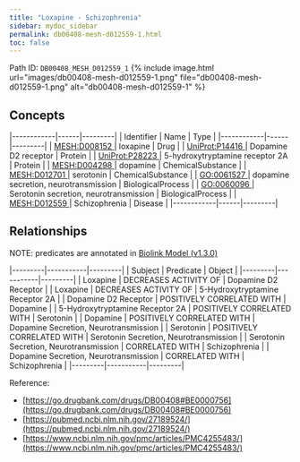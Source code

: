 ```yaml
---
title: "Loxapine - Schizophrenia"
sidebar: mydoc_sidebar
permalink: db00408-mesh-d012559-1.html
toc: false 
---
```



Path ID: `DB00408_MESH_D012559_1`
{% include image.html url="images/db00408-mesh-d012559-1.png" file="db00408-mesh-d012559-1.png" alt="db00408-mesh-d012559-1" %}

## Concepts

|------------|------|---------|
| Identifier | Name | Type    |
|------------|------|---------|
| <a href="https://identifiers.org/MESH:D008152">MESH:D008152 </a> | loxapine | Drug |
| <a href="https://identifiers.org/UniProt:P14416">UniProt:P14416 </a> | Dopamine D2 receptor | Protein |
| <a href="https://identifiers.org/UniProt:P28223">UniProt:P28223 </a> | 5-hydroxytryptamine receptor 2A | Protein |
| <a href="https://identifiers.org/MESH:D004298">MESH:D004298 </a> | dopamine | ChemicalSubstance |
| <a href="https://identifiers.org/MESH:D012701">MESH:D012701 </a> | serotonin | ChemicalSubstance |
| <a href="https://identifiers.org/GO:0061527">GO:0061527 </a> | dopamine secretion, neurotransmission | BiologicalProcess |
| <a href="https://identifiers.org/GO:0060096">GO:0060096 </a> | Serotonin secretion, neurotransmission | BiologicalProcess |
| <a href="https://identifiers.org/MESH:D012559">MESH:D012559 </a> | Schizophrenia | Disease |
|------------|------|---------|

## Relationships


NOTE: predicates are annotated in <a href="https://github.com/biolink/biolink-model/releases/tag/v1.3.0">Biolink Model (v1.3.0)</a>

|---------|-----------|---------|
| Subject | Predicate | Object  |
|---------|-----------|---------|
| Loxapine | DECREASES ACTIVITY OF | Dopamine D2 Receptor |
| Loxapine | DECREASES ACTIVITY OF | 5-Hydroxytryptamine Receptor 2A |
| Dopamine D2 Receptor | POSITIVELY CORRELATED WITH | Dopamine |
| 5-Hydroxytryptamine Receptor 2A | POSITIVELY CORRELATED WITH | Serotonin |
| Dopamine | POSITIVELY CORRELATED WITH | Dopamine Secretion, Neurotransmission |
| Serotonin | POSITIVELY CORRELATED WITH | Serotonin Secretion, Neurotransmission |
| Serotonin Secretion, Neurotransmission | CORRELATED WITH | Schizophrenia |
| Dopamine Secretion, Neurotransmission | CORRELATED WITH | Schizophrenia |
|---------|-----------|---------|

Reference: 
  - [https://go.drugbank.com/drugs/DB00408#BE0000756](https://go.drugbank.com/drugs/DB00408#BE0000756)
  - [https://pubmed.ncbi.nlm.nih.gov/27189524/](https://pubmed.ncbi.nlm.nih.gov/27189524/)
  - [https://www.ncbi.nlm.nih.gov/pmc/articles/PMC4255483/](https://www.ncbi.nlm.nih.gov/pmc/articles/PMC4255483/)
